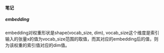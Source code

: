 #### 笔记

##### embedding
embedding对权重形状是shape(vocab_size, dim), vocab_size这个维度是索引
输入的张量x的值为vocab_size范围的取值，而其对应的embedding后的值，则为该权重的索引值对应的dim值。

